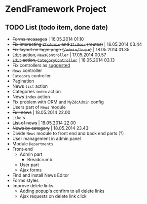 ZendFramework Project
=======================

TODO List (todo item, done date)
------------

+ ~~Forms messages~~ | 16.05.2014 01.10
+ ~~Fix interacting `ZfcAdmin` and `ZfcUser` (routes)~~ | 16.05.2014 03.44
+ ~~Fix layout on login page (`/admin/login`)~~ | 18.05.2014 01.35
+ ~~`Edit` action, `NewsController`~~ | 17.05.2014 00.57
+ ~~`Edit` action, `CategoryController`~~ | 18.05.2014 03.13
+ Fix controllers as [suggested](http://codereview.stackexchange.com/a/51089/42210)
 + `News` controller
 + `Category` controller
+ Pagination
 + News `list` action
 + Categories `index` action
 + News `index` action
+ Fix problem with ORM and `MyZdcAdmin` config
+ Users part of `News` module
 + ~~Full news~~  | 18.05.2014 22.00
 + `Like`'s 
 + ~~List of news~~ | 18.05.2014 22.00
 + ~~News by category~~ | 18.05.2014 23.43
+ Divide `News` module to front end and back end parts (?)
+ User management in admin panel
+ Module `Departments`
+ Front-end
  + Admin part
    + Breadcrumb
  + User part
  + Ajax forms
+ Find and install News Editor
+ Forms styles
+ Improve delete links
  + Adding popup's confirm to all delete links
  + Ajax requests on delete link click
